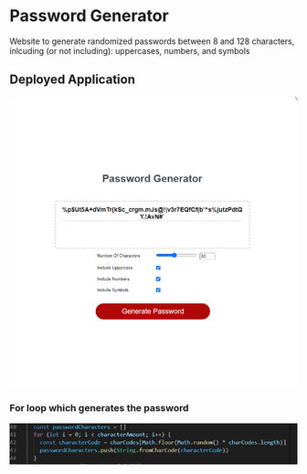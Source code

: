 # Password Generator

Website to generate randomized passwords between 8 and 128 characters, inlcuding (or not including): uppercases, numbers, and symbols

## Deployed Application

![Deployed Application](./assets/images/WebDisplay.png)

### For loop which generates the password

![Deployed for loop](./assets/images/ForLoop.png)